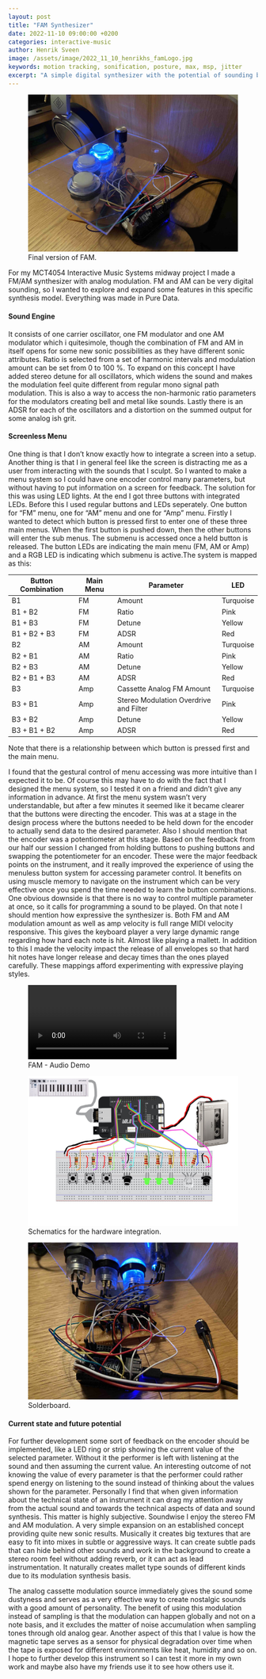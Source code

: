 ```yaml
---
layout: post
title: "FAM Synthesizer"
date: 2022-11-10 09:00:00 +0200
categories: interactive-music
author: Henrik Sveen
image: /assets/image/2022_11_10_henrikhs_famLogo.jpg
keywords: motion tracking, sonification, posture, max, msp, jitter
excerpt: "A simple digital synthesizer with the potential of sounding big, complex and kind of analog. Screenless menudiving included."
---
```


<figure style="float: none">
   <img src="/assets/image/2022_11_10_henrikhs_fffamfinal2.jpg" alt="mage not showing? Will try to fix it." title="Image Title" width="auto" />
   <figcaption>Final version of FAM.</figcaption>
</figure>


For my MCT4054 Interactive Music Systems midway project I made a FM/AM synthesizer with analog modulation. FM and AM can be very digital sounding, so I wanted to explore and expand some features in this specific synthesis model. Everything was made in Pure Data.

#### Sound Engine
It consists of one carrier oscillator, one FM modulator and one AM modulator which i quitesimole, though the combination of FM and AM in itself opens for some new sonic possibilities as they have different sonic attributes. Ratio is selected from a set of harmonic intervals and modulation amount can be set from 0 to 100 %. To expand on this concept I have added stereo detune for all oscillators, which widens the sound and makes the modulation feel quite different from regular mono signal path modulation. This is also a way to access the non-harmonic ratio parameters for the modulators creating bell and metal like sounds. Lastly there is an ADSR for each of the oscillators and a distortion on the summed output for some analog ish grit.

#### Screenless Menu
One thing is that I don’t know exactly how to integrate a screen into a setup. Another thing is that I in general feel like the screen is distracting me as a user from interacting with the sounds that I sculpt. So I wanted to make a menu system so I could have one encoder control many parameters, but without having to put information on a screen for feedback. The solution for this was using LED lights. At the end I got three buttons with integrated LEDs. Before this I used regular buttons and LEDs seperately. One button for “FM” menu, one for “AM” menu and one for “Amp” menu. Firstly I wanted to detect which button is pressed first to enter one of these three main menus. When the first button is pushed down, then the other buttons will enter the sub menus. The submenu is accessed once a held button is released. The button LEDs are indicating the main menu (FM, AM or Amp) and a RGB LED is indicating which submenu is active.The system is mapped as this:

|Button Combination| Main Menu | Parameter| LED |
|-|-|-|-|
|B1 |  FM | Amount| Turquoise |
|B1  + B2 | FM | Ratio| Pink |
|B1 + B3 | FM | Detune| Yellow |
|B1 + B2 + B3 | FM | ADSR| Red |
|B2 | AM | Amount| Turquoise |
|B2  + B1 | AM | Ratio| Pink |
|B2 + B3 | AM | Detune| Yellow |
|B2 + B1 + B3 | AM | ADSR| Red |
|B3 | Amp | Cassette Analog FM Amount| Turquoise |
|B3  + B1 | Amp | Stereo Modulation Overdrive and Filter| Pink |
|B3 + B2 | Amp | Detune| Yellow |
|B3 + B1 + B2 | Amp | ADSR| Red |

Note that there is a relationship between which button is pressed first and the main menu.


I found that the gestural control of menu accessing was more intuitive than I expected it to be. Of course this may have to do with the fact that I designed the menu system, so I tested it on a friend and didn’t give any information in advance. At first the menu system wasn’t very understandable, but after a few minutes it seemed like it became clearer that the buttons were directing the encoder. This was at a stage in the design process where the buttons needed to be held down for the encoder to actually send data to the desired parameter. Also I should mention that the encoder was a potentiometer at this stage. Based on the feedback from our half our session I changed from holding buttons to pushing buttons and swapping the potentiometer for an encoder. These were the major feedback points on the instrument, and it really improved the experience of using the menuless button system for accessing parameter control. It benefits on using muscle memory to navigate on the instrument which can be very effective once you spend the time needed to learn the button combinations. One obvious downside is that there is no way to control multiple parameter at once, so it calls for programming a sound to be played.
On that note I should mention how expressive the synthesizer is. Both FM and AM modulation amount as well as amp velocity is full range MIDI velocity responsive. This gives the keyboard player a very large dynamic range regarding how hard each note is hit. Almost like playing a mallett. In addition to this I made the velocity impact the release of all envelopes so that hard hit notes have longer release and decay times than the ones played carefully. These mappings afford experimenting with expressive playing styles.


<figure style="float: none">
  <video width="auto" controls>
    <source src="https://www.uio.no/english/studies/programmes/mct-master/blog/assets/video/2022_11_10_henrikhs_famdemo.mp4" type='video/mp4'>
  </video>
  <figcaption>FAM - Audio Demo</figcaption>
</figure>

<figure style="float: none">
   <img src="/assets/image/2022_11_10_henrikhs_fffam_schematic_comp.jpg" alt="mage not showing? Will try to fix it." title="Image Title" width="auto" />
   <figcaption>Schematics for the hardware integration.</figcaption>
</figure>

<figure style="float: none">
   <img src="/assets/image/2022_11_10_henrikhs_fffamfinal.jpg" alt="mage not showing? Will try to fix it." title="Image Title" width="auto" />
   <figcaption>Solderboard.</figcaption>
</figure>

#### Current state and future potential
For further development some sort of feedback on the encoder should be implemented, like a LED ring or strip showing the current value of the selected parameter. Without it the performer is left with listening at the sound and then assuming the current value. An interesting outcome of not knowing the value of every parameter is that the performer could rather spend energy on listening to the sound instead of thinking about the values shown for the parameter. Personally I find that when given information about the technical state of an instrument it can drag my attention away from the actual sound and towards the technical aspects of data and sound synthesis. This matter is highly subjective.
Soundwise I enjoy the stereo FM and AM modulation. A very simple expansion on an established concept providing quite new sonic results. Musically it creates big textures that are easy to fit into mixes in subtle or aggressive ways. It can create subtle pads that can hide behind other sounds and work in the background to create a stereo room feel without adding reverb, or it can act as lead instrumentation. It naturally creates mallet type sounds of different kinds due to its modulation synthesis basis.

The analog cassette modulation source immediately gives the sound some dustyness and serves as a very effective way to create nostalgic sounds with a good amount of personality. The benefit of using this modulation instead of sampling is that the modulation can happen globally and not on a note basis, and it excludes the matter of noise accumulation when sampling tones through old analog gear. Another aspect of this that I value is how the magnetic tape serves as a sensor for physical degradation over time when the tape is exposed for different environments like heat, humidity and so on.
I hope to further develop this instrument so I can test it more in my own work and maybe also have my friends use it to see how others use it.
